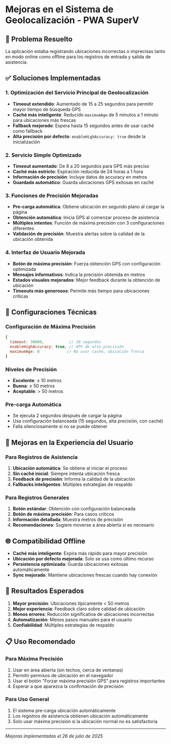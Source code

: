 # Mejoras en el Sistema de Geolocalización - PWA SuperV

## 🎯 Problema Resuelto
La aplicación estaba registrando ubicaciones incorrectas o imprecisas tanto en modo online como offline para los registros de entrada y salida de asistencia.

## ✅ Soluciones Implementadas

### 1. **Optimización del Servicio Principal de Geolocalización**
- **Timeout extendido**: Aumentado de 15 a 25 segundos para permitir mayor tiempo de búsqueda GPS
- **Caché más inteligente**: Reducido `maximumAge` de 5 minutos a 1 minuto para ubicaciones más frescas
- **Fallback mejorado**: Espera hasta 15 segundos antes de usar caché como fallback
- **Alta precisión por defecto**: `enableHighAccuracy: true` desde la inicialización

### 2. **Servicio Simple Optimizado**
- **Timeout aumentado**: De 8 a 20 segundos para GPS más preciso
- **Caché más estricto**: Expiración reducida de 24 horas a 1 hora
- **Información de precisión**: Incluye datos de accuracy en metros
- **Guardado automático**: Guarda ubicaciones GPS exitosas en caché

### 3. **Funciones de Precisión Mejoradas**
- **Pre-carga automática**: Obtiene ubicación en segundo plano al cargar la página
- **Obtención automática**: Inicia GPS al comenzar proceso de asistencia
- **Múltiples intentos**: Función de máxima precisión con 3 configuraciones diferentes
- **Validación de precisión**: Muestra alertas sobre la calidad de la ubicación obtenida

### 4. **Interfaz de Usuario Mejorada**
- **Botón de máxima precisión**: Fuerza obtención GPS con configuración optimizada
- **Mensajes informativos**: Indica la precisión obtenida en metros
- **Estados visuales mejorados**: Mejor feedback durante la obtención de ubicación
- **Timeouts más generosos**: Permite más tiempo para ubicaciones críticas

## 🔧 Configuraciones Técnicas

### Configuración de Máxima Precisión
```javascript
{
  timeout: 30000,           // 30 segundos
  enableHighAccuracy: true, // GPS de alta precisión
  maximumAge: 0            // No usar caché, ubicación fresca
}
```

### Niveles de Precisión
- **Excelente**: ≤ 10 metros
- **Buena**: ≤ 50 metros  
- **Aceptable**: > 50 metros

### Pre-carga Automática
- Se ejecuta 2 segundos después de cargar la página
- Usa configuración balanceada (15 segundos, alta precisión, con caché)
- Falla silenciosamente si no se puede obtener

## 📱 Mejoras en la Experiencia del Usuario

### Para Registros de Asistencia
1. **Ubicación automática**: Se obtiene al iniciar el proceso
2. **Sin caché inicial**: Siempre intenta ubicación fresca
3. **Feedback de precisión**: Informa la calidad de la ubicación
4. **Fallbacks inteligentes**: Múltiples estrategias de respaldo

### Para Registros Generales
1. **Botón estándar**: Obtención con configuración balanceada
2. **Botón de máxima precisión**: Para casos críticos
3. **Información detallada**: Muestra metros de precisión
4. **Recomendaciones**: Sugiere moverse a área abierta si es necesario

## 🌐 Compatibilidad Offline

- **Caché más inteligente**: Expira más rápido para mayor precisión
- **Ubicación por defecto mejorada**: Solo se usa como último recurso
- **Persistencia optimizada**: Guarda ubicaciones exitosas automáticamente
- **Sync mejorado**: Mantiene ubicaciones frescas cuando hay conexión

## 🚀 Resultados Esperados

1. **Mayor precisión**: Ubicaciones típicamente < 50 metros
2. **Mejor experiencia**: Feedback claro sobre calidad de ubicación
3. **Menos errores**: Reducción significativa de ubicaciones incorrectas
4. **Automatización**: Menos pasos manuales para el usuario
5. **Confiabilidad**: Múltiples estrategias de respaldo

## 📋 Uso Recomendado

### Para Máxima Precisión
1. Usar en área abierta (sin techos, cerca de ventanas)
2. Permitir permisos de ubicación en el navegador
3. Usar el botón "Forzar máxima precisión GPS" para registros importantes
4. Esperar a que aparezca la confirmación de precisión

### Para Uso General
1. El sistema pre-carga ubicación automáticamente
2. Los registros de asistencia obtienen ubicación automáticamente
3. Solo usar máxima precisión si la ubicación normal no es satisfactoria

---
*Mejoras implementadas el 26 de julio de 2025*
